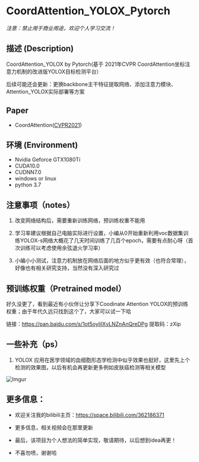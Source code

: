 # CoordAttention_YOLOX_Pytorch


*注意：禁止用于商业用途，欢迎个人学习交流！*


## 描述 (Description)

CoordAttention_YOLOX by Pytorch(基于 2021年CVPR CoordAttention坐标注意力机制的改进版YOLOX目标检测平台）

后续可能还会更新：更换backbone主干特征提取网络、添加注意力模块、Attention_YOLOX实际部署等方案



## Paper

* CoordAttention([CVPR2021](https://arxiv.org/abs/2103.02907))



## 环境 (Environment)

* Nvidia Geforce GTX1080Ti
* CUDA10.0
* CUDNN7.0
* windows or linux
* python 3.7


## 注意事项（notes）


1. 改变网络结构后，需要重新训练网络，预训练权重不能用

2. 学习率建议根据自己电脑实际进行设置，小编从0开始重新利用voc数据集训练YOLOX-s网络大概花了几天时间训练了几百个epoch，需要有点耐心呀（首次训练可以考虑使用余弦退火学习率）

3. 小编小小测试，注意力机制放在网络后面的地方似乎更有效（也符合常理），好像也有相关研究支持，当然没有深入研究过


## 预训练权重（Pretrained model）

好久没更了，看到最近有小伙伴让分享下Coodinate Attention YOLOX的预训练权重；由于年代久远只找到这个了，大家可以试一下哈

链接：https://pan.baidu.com/s/1ot5oylilXvLNZnAnQreDPg  提取码：zXip 


## 一些补充（ps）

1. YOLOX 应用在医学领域的血细胞形态学检测中似乎效果也挺好，这里先上个检测的效果图，以后有机会再更新更多例如皮肤癌检测等相关模型

![Imgur](https://mmbiz.qpic.cn/mmbiz_png/QsUWqPChJWaE8j9S6lyjYd87V3BdPROIDgFYjDt09eD7x56KKbcozMOWZVN7A6Aib0lW4ytzf6ztEhgXzba9icNw/0?wx_fmt=png)





## 更多信息：

* 欢迎关注我的bilibili主页：https://space.bilibili.com/362186371

* 更多信息，相关视频会在那里更新

* 最后，该项目为个人想法的简单实现，敬请期待，以后想到idea再更！

* 不喜勿喷，谢谢哈

